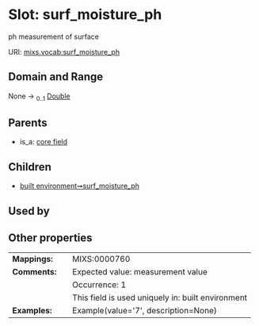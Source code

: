 
# Slot: surf_moisture_ph


ph measurement of surface

URI: [mixs.vocab:surf_moisture_ph](https://w3id.org/mixs/vocab/surf_moisture_ph)


## Domain and Range

None &#8594;  <sub>0..1</sub> [Double](types/Double.md)

## Parents

 *  is_a: [core field](core_field.md)

## Children

 *  [built environment➞surf_moisture_ph](built_environment_surf_moisture_ph.md)

## Used by


## Other properties

|  |  |  |
| --- | --- | --- |
| **Mappings:** | | MIXS:0000760 |
| **Comments:** | | Expected value: measurement value |
|  | | Occurrence: 1 |
|  | | This field is used uniquely in: built environment |
| **Examples:** | | Example(value='7', description=None) |

